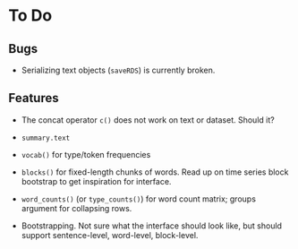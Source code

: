 To Do
=====


Bugs
----

 * Serializing text objects (`saveRDS`) is currently broken.


Features
--------

 * The concat operator `c()` does not work on text or dataset. Should it?

 * `summary.text`

 * `vocab()` for type/token frequencies

 * `blocks()` for fixed-length chunks of words. Read up on time series block
   bootstrap to get inspiration for interface.

 * `word_counts()` (or `type_counts()`) for word count matrix; groups
   argument for collapsing rows.

 * Bootstrapping. Not sure what the interface should look like, but should
   support sentence-level, word-level, block-level.
